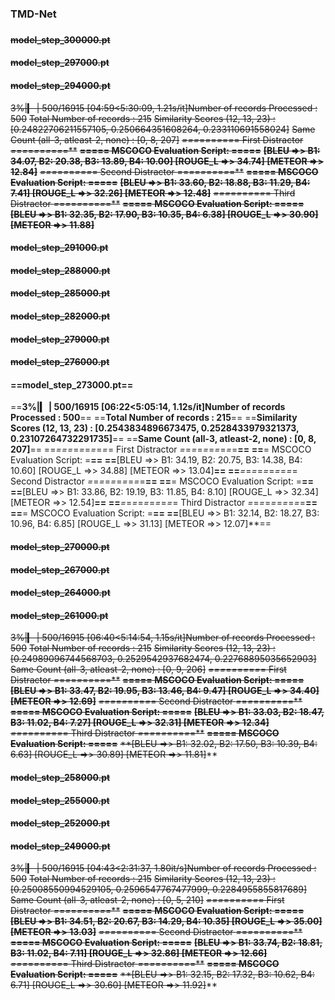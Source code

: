 ### TMD-Net

### 

#### ~~model_step_300000.pt~~

#### ~~model_step_297000.pt~~

#### ~~model_step_294000.pt~~

  ~~3%|▎         | 500/16915 [04:59<5:30:09,  1.21s/it]Number of records Processed : 500~~
~~Total Number of records : 215~~
~~Similarity Scores (12, 13, 23) : [0.24822706211557105, 0.250664351608264, 0.233110691558024]~~
~~Same Count (all-3, atleast-2, none) : [0, 8, 207]~~
~~***=*=*=*=*=*=*=*=*=*= First Distractor *=*=*=*=*=*=*=*=*=*=**~~
~~**===== MSCOCO Evaluation Script:  =====**~~
~~**[BLEU =>> B1: 34.07, B2: 20.38, B3: 13.89, B4: 10.00] [ROUGE_L =>> 34.74] [METEOR =>> 12.84]**~~
~~***=*=*=*=*=*=*=*=*=*= Second Distractor *=*=*=*=*=*=*=*=*=*=**~~
~~**===== MSCOCO Evaluation Script:  =====**~~
~~**[BLEU =>> B1: 33.60, B2: 18.88, B3: 11.29, B4: 7.41] [ROUGE_L =>> 32.26] [METEOR =>> 12.48]**~~
~~***=*=*=*=*=*=*=*=*=*= Third Distractor *=*=*=*=*=*=*=*=*=*=**~~
~~**===== MSCOCO Evaluation Script:  =====**~~
~~**[BLEU =>> B1: 32.35, B2: 17.90, B3: 10.35, B4: 6.38] [ROUGE_L =>> 30.90] [METEOR =>> 11.88]**~~

#### ~~model_step_291000.pt~~

#### ~~model_step_288000.pt~~

#### ~~model_step_285000.pt~~

#### ~~model_step_282000.pt~~

#### ~~model_step_279000.pt~~

#### ~~model_step_276000.pt~~





#### **==model_step_273000.pt**==

  ==**3%|▎         | 500/16915 [06:22<5:05:14,  1.12s/it]Number of records Processed : 500**==
==**Total Number of records : 215**==
==**Similarity Scores (12, 13, 23) : [0.2543834896673475, 0.2528433979321373, 0.23107264732291735]**==
==**Same Count (all-3, atleast-2, none) : [0, 8, 207]**==
==***=*=*=*=*=*=*=*=*=*= First Distractor *=*=*=*=*=*=*=*=*=*=**==
==**= MSCOCO Evaluation Script:  =**==
==**[BLEU =>> B1: 34.19, B2: 20.75, B3: 14.38, B4: 10.60] [ROUGE_L =>> 34.88] [METEOR =>> 13.04]**==
==***=*=*=*=*=*=*=*=*=*= Second Distractor *=*=*=*=*=*=*=*=*=*=**==
==**= MSCOCO Evaluation Script:  =**==
==**[BLEU =>> B1: 33.86, B2: 19.19, B3: 11.85, B4: 8.10] [ROUGE_L =>> 32.34] [METEOR =>> 12.54]**==
==***=*=*=*=*=*=*=*=*=*= Third Distractor *=*=*=*=*=*=*=*=*=*=**==
==**= MSCOCO Evaluation Script:  =**==
==**[BLEU =>> B1: 32.14, B2: 18.27, B3: 10.96, B4: 6.85] [ROUGE_L =>> 31.13] [METEOR =>> 12.07]**==





#### ~~model_step_270000.pt~~

#### ~~model_step_267000.pt~~

#### ~~model_step_264000.pt~~

#### ~~model_step_261000.pt~~

  ~~3%|▎         | 500/16915 [06:40<5:14:54,  1.15s/it]Number of records Processed : 500~~
~~Total Number of records : 215~~
~~Similarity Scores (12, 13, 23) : [0.24989096744568703, 0.2529542937682474, 0.22768895035652903]~~
~~Same Count (all-3, atleast-2, none) : [0, 9, 206]~~
~~***=*=*=*=*=*=*=*=*=*= First Distractor *=*=*=*=*=*=*=*=*=*=**~~
~~**===== MSCOCO Evaluation Script:  =====**~~
~~**[BLEU =>> B1: 33.47, B2: 19.95, B3: 13.46, B4: 9.47] [ROUGE_L =>> 34.40] [METEOR =>> 12.69]**~~
~~***=*=*=*=*=*=*=*=*=*= Second Distractor *=*=*=*=*=*=*=*=*=*=**~~
~~**===== MSCOCO Evaluation Script:  =====**~~
~~**[BLEU =>> B1: 33.03, B2: 18.47, B3: 11.02, B4: 7.27] [ROUGE_L =>> 32.31] [METEOR =>> 12.34]**~~
~~***=*=*=*=*=*=*=*=*=*= Third Distractor *=*=*=*=*=*=*=*=*=*=**~~
~~**===== MSCOCO Evaluation Script:  =====**~~
~~**[BLEU =>> B1: 32.02, B2: 17.50, B3: 10.39, B4: 6.63] [ROUGE_L =>> 30.89] [METEOR =>> 11.81]~~**

#### ~~model_step_258000.pt~~

#### ~~model_step_255000.pt~~

#### ~~model_step_252000.pt~~

#### ~~model_step_249000.pt~~

  ~~3%|▎         | 500/16915 [04:43<2:31:37,  1.80it/s]Number of records Processed : 500~~
~~Total Number of records : 215~~
~~Similarity Scores (12, 13, 23) : [0.25008550994529105, 0.2596547767477999, 0.2284955855817689]~~
~~Same Count (all-3, atleast-2, none) : [0, 5, 210]~~
~~***=*=*=*=*=*=*=*=*=*= First Distractor *=*=*=*=*=*=*=*=*=*=**~~
~~**===== MSCOCO Evaluation Script:  =====**~~
~~**[BLEU =>> B1: 34.51, B2: 20.67, B3: 14.29, B4: 10.35] [ROUGE_L =>> 35.00] [METEOR =>> 13.03]**~~
~~***=*=*=*=*=*=*=*=*=*= Second Distractor *=*=*=*=*=*=*=*=*=*=**~~
~~**===== MSCOCO Evaluation Script:  =====**~~
~~**[BLEU =>> B1: 33.74, B2: 18.81, B3: 11.02, B4: 7.11] [ROUGE_L =>> 32.86] [METEOR =>> 12.66]**~~
~~***=*=*=*=*=*=*=*=*=*= Third Distractor *=*=*=*=*=*=*=*=*=*=**~~
~~**===== MSCOCO Evaluation Script:  =====**~~
~~**[BLEU =>> B1: 32.15, B2: 17.32, B3: 10.62, B4: 6.71] [ROUGE_L =>> 30.60] [METEOR =>> 11.92]~~**



